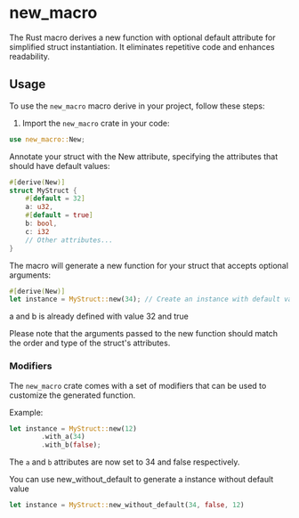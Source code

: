 # new_macro
The Rust macro derives a new function with optional default attribute for simplified struct instantiation. It eliminates repetitive code and enhances readability.

## Usage

To use the `new_macro` macro derive in your project, follow these steps:

1. Import the `new_macro` crate in your code:

```rust
use new_macro::New;
```
Annotate your struct with the New attribute, specifying the attributes that should have default values:
```rust
#[derive(New)]
struct MyStruct {
    #[default = 32]
    a: u32,
    #[default = true]
    b: bool,
    c: i32
    // Other attributes...
}
```
The macro will generate a new function for your struct that accepts optional arguments:
```rust
#[derive(New)]
let instance = MyStruct::new(34); // Create an instance with default value
```
a and b is already defined with value 32 and true

Please note that the arguments passed to the new function should match the order and type of the struct's attributes.

### Modifiers
The `new_macro` crate comes with a set of modifiers that can be used to customize the generated function.

Example:
```rust
let instance = MyStruct::new(12)
        .with_a(34)
        .with_b(false);
```
The `a` and `b` attributes are now set to 34 and false respectively.

You can use new_without_default to generate a instance without default value
```rust
let instance = MyStruct::new_without_default(34, false, 12)
```

